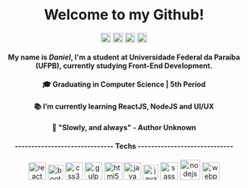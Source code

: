 <h1 align="center"> Welcome to my Github! </h1>

<p align="center">
  
<p align="center">
<a href="https://linkedin.com/in/danielcunhac" target="blank"><img align="center" src="https://cdn.jsdelivr.net/npm/simple-icons@3.0.1/icons/linkedin.svg" alt="danielcunhac" height="20" width="20" /></a>
<a href="https://instagram.com/danielcunhaac" target="blank"><img align="center" src="https://cdn.jsdelivr.net/npm/simple-icons@3.0.1/icons/instagram.svg" alt="danielcunhaac" height="20" width="20" /></a>
<a href="https://dev.to/dacokid" target="blank"><img align="center" src="https://cdn.jsdelivr.net/npm/simple-icons@3.0.1/icons/dev-dot-to.svg" alt="dacokid" height="20" width="20" /></a>
<a href="https://stackoverflow.com/users/13982460/daniel-cunha?tab=profile" target="blank"><img align="center" src="https://cdn.jsdelivr.net/npm/simple-icons@3.0.1/icons/stackoverflow.svg" alt="users/13982460/daniel-cunha?tab=profile" height="20" width="20" /></a>
</p>
  
</p>

<h4 align="center">
  My name is <em>Daniel</em>, I'm a student at Universidade Federal da Paraíba (UFPB), currently studying Front-End Development.
</h4>
  <h4 align="center">
 🎓 Graduating in Computer Science | 5th Period 
   </h4>
  <h4 align="center">
 📚 I’m currently learning ReactJS, NodeJS and UI/UX
  </h4>
  <h4 align="center">
 🎯 "Slowly, and always" - Author Unknown
  </h4>
  <h4 align="center">------------------------------ Techs -----------------------------</h4>
<p align="center">
<img src="https://devicons.github.io/devicon/devicon.git/icons/react/react-original-wordmark.svg" alt="react" width="35" height="35"/> <img src="https://devicons.github.io/devicon/devicon.git/icons/bootstrap/bootstrap-plain.svg" alt="bootstrap" width="30" height="30"/> <img src="https://devicons.github.io/devicon/devicon.git/icons/css3/css3-original-wordmark.svg" alt="css3" width="35" height="35"/> <img src="https://devicons.github.io/devicon/devicon.git/icons/gulp/gulp-plain.svg" alt="gulp" width="35" height="35"/> <img src="https://devicons.github.io/devicon/devicon.git/icons/html5/html5-original-wordmark.svg" alt="html5" width="35" height="35"/> <img src="https://devicons.github.io/devicon/devicon.git/icons/java/java-original-wordmark.svg" alt="java" width="35" height="35"/> <img src="https://devicons.github.io/devicon/devicon.git/icons/javascript/javascript-original.svg" alt="javascript" width="30" height="30"/> <img src="https://devicons.github.io/devicon/devicon.git/icons/sass/sass-original.svg" alt="sass" width="35" height="35"/> <img src="https://devicons.github.io/devicon/devicon.git/icons/nodejs/nodejs-original-wordmark.svg" alt="nodejs" width="40" height="40"/> <img src="https://devicons.github.io/devicon/devicon.git/icons/webpack/webpack-original.svg" alt="webpack" width="35" height="35"/>
</p>

